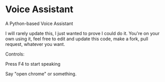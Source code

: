 # Voice Assistant
A Python-based Voice Assistant

I will rarely update this, I just wanted to prove I could do it. You're on your own using it, feel free to edit and update this code, make a fork, pull request, whatever you want.

Controls:

Press F4 to start speaking

Say "open chrome" or something.